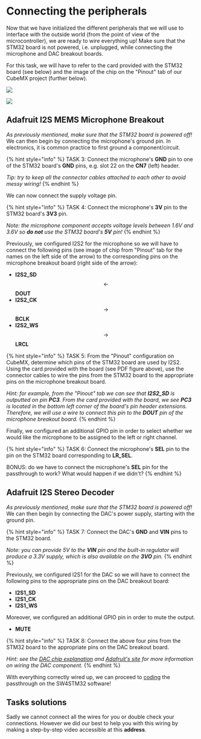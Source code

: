 # Connecting the peripherals

Now that we have initialized the different peripherals that we will use to interface with the outside world \(from the point of view of the microcontroller\), we are ready to wire everything up! Make sure that the STM32 board is not powered, i.e. unplugged, while connecting the microphone and DAC breakout boards.

For this task, we will have to refer to the card provided with the STM32 board \(see below\) and the image of the chip on the "Pinout" tab of our CubeMX project \(further below\).

![](../../.gitbook/assets/stm32f072_extensions.png)

![](../../.gitbook/assets/pinout_tab.png)

## Adafruit I2S MEMS Microphone Breakout <a id="microphone"></a>

_As previously mentioned, make sure that the STM32 board is powered off!_ We can then begin by connecting the microphone's ground pin. In electronics, it is common practice to first ground a component/circuit.

{% hint style="info" %}
TASK 3: Connect the microphone's **GND** pin to one of the STM32 board's **GND** pins, e.g. slot 22 on the **CN7** \(left\) header.

_Tip: try to keep all the connector cables attached to each other to avoid messy wiring!_
{% endhint %}

We can now connect the supply voltage pin.

{% hint style="info" %}
TASK 4: Connect the microphone's **3V** pin to the STM32 board's **3V3** pin.

_Note: the microphone component accepts voltage levels between 1.6V and 3.6V so **do not** use the STM32 board's **5V** pin!_
{% endhint %}

Previously, we configured I2S2 for the microphone so we will have to connect the following pins \(see image of chip from "Pinout" tab for the names on the left side of the arrow\) to the corresponding pins on the microphone breakout board \(right side of the arrow\):

* **I2S2\_SD** $$\leftarrow$$ **DOUT**
* **I2S2\_CK** $$\rightarrow$$ **BCLK**
* **I2S2\_WS** $$\rightarrow$$ **LRCL**

{% hint style="info" %}
TASK 5: From the "Pinout" configuration on CubeMX, determine which pins of the STM32 board are used by I2S2. Using the card provided with the board \(see PDF figure above\), use the connector cables to wire the pins from the STM32 board to the appropriate pins on the microphone breakout board.

_Hint: for example, from the "Pinout" tab we can see that **I2S2\_SD** is outputted on pin **PC3**. From the card provided with the board, we see **PC3** is located in the bottom left corner of the board's pin header extensions. Therefore, we will use a wire to connect this pin to the **DOUT** pin of the microphone breakout board._
{% endhint %}

Finally, we configured an additional GPIO pin in order to select whether we would like the microphone to be assigned to the left or right channel.

{% hint style="info" %}
TASK 6: Connect the microphone's **SEL** pin to the pin on the STM32 board corresponding to **LR\_SEL**.

BONUS: do we have to connect the microphone's **SEL** pin for the passthrough to work? What would happen if we didn't?
{% endhint %}

## Adafruit I2S Stereo Decoder <a id="dac"></a>

_As previously mentioned, make sure that the STM32 board is powered off!_ We can then begin by connecting the DAC's power supply, starting with the ground pin.

{% hint style="info" %}
TASK 7: Connect the DAC's **GND** and **VIN** pins to the STM32 board.

_Note: you can provide 5V to the **VIN** pin and the built-in regulator will produce a 3.3V supply, which is also available on the **3VO** pin._
{% endhint %}

Previously, we configured I2S1 for the DAC so we will have to connect the following pins to the appropriate pins on the DAC breakout board:

* **I2S1\_SD**
* **I2S1\_CK**
* **I2S1\_WS**

Moreover, we configured an additional GPIO pin in order to mute the output.

* **MUTE**

{% hint style="info" %}
TASK 8: Connect the above four pins from the STM32 board to the appropriate pins on the DAC breakout board.

_Hint: see the_ [_DAC chip explanation_](../dac.md) _and_ [_Adafruit's site_](https://learn.adafruit.com/adafruit-i2s-stereo-decoder-uda1334a/pinouts) _for more information on wiring the DAC component._
{% endhint %}

With everything correctly wired up, we can proceed to [coding](coding.md) the passthrough on the SW4STM32 software!

## Tasks solutions

Sadly we cannot connect all the wires for you or double check your connections. However we did our best to help you with this wiring by making a step-by-step video accessible at this **address**.

